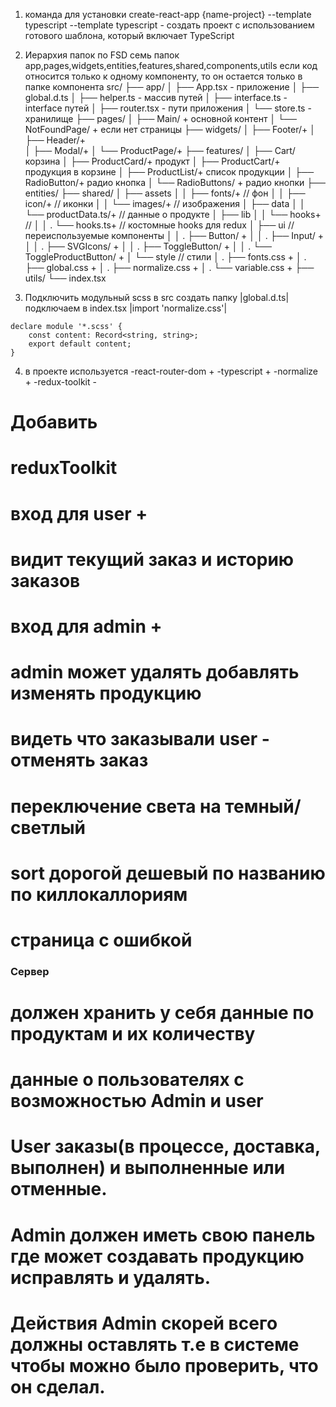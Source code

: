 1. команда для установки create-react-app {name-project} --template typescript
   --template typescript - создать проект с использованием готового шаблона, который включает TypeScript
2. Иерархия папок по FSD
   семь папок app,pages,widgets,entities,features,shared,components,utils
   если код относится только к одному компоненту, то он остается только в папке компонента
   src/
   ├── app/
   │ ├── App.tsx - приложение
   │ ├── global.d.ts
   │ ├── helper.ts - массив путей
   │ ├── interface.ts - interface путей
   │ ├── router.tsx - пути приложения
   │ └── store.ts - хранилище
   ├── pages/
   │ ├── Main/ + основной контент
   │ └── NotFoundPage/ + если нет страницы
   ├── widgets/
   │ ├── Footer/+ 
   │ ├── Header/+  
   │ ├── Modal/+
   │ └── ProductPage/+
   ├── features/
   │ ├── Cart/ корзина
   │ ├── ProductCard/+ продукт
   │ ├── ProductCart/+ продукция в корзине
   │ ├── ProductList/+ список продукции
   │ ├── RadioButton/+ радио кнопка 
   │ └── RadioButtons/ + радио кнопки
   ├── entities/
   ├── shared/
   │ ├── assets
   │ │ ├── fonts/+ // фон
   │ │ ├── icon/+ // иконки
   │ │ └── images/+ // изображения
   │ ├── data
   │ │ └── productData.ts/+ // данные о продукте
   │ ├── lib
   │ │ └── hooks+ //
   │ │ . └── hooks.ts+ // костомные hooks для redux
   │ ├── ui // переиспользуемые компоненты
   │ │ . ├── Button/ + 
   │ │ . ├── Input/ +
   │ │ . ├── SVGIcons/ +
   │ │ . ├── ToggleButton/ +
   │ │ . └── ToggleProductButton/ +
   │ └── style // стили
   │ . ├── fonts.css +
   │ . ├── global.css +
   │ . ├── normalize.css +
   │ . └── variable.css +
   ├── utils/ 
   └── index.tsx

3. Подключить модульный scss
   в src создать папку |global.d.ts|
   подключаем в index.tsx |import 'normalize.css'|

```
declare module '*.scss' {
	const content: Record<string, string>;
	export default content;
}
```

4. в проекте используется
   -react-router-dom +
   -typescript +
   -normalize +
   -redux-toolkit -

# Добавить

# reduxToolkit

# вход для user +

# видит текущий заказ и историю заказов

# вход для admin +

# admin может удалять добавлять изменять продукцию

# видеть что заказывали user - отменять заказ

# переключение света на темный/светлый

# sort дорогой дешевый по названию по киллокаллориям

# страница с ошибкой

### Сервер

# должен хранить у себя данные по продуктам и их количеству

# данные о пользователях с возможностью Admin и user

# User заказы(в процессе, доставка, выполнен) и выполненные или отменные.

# Admin должен иметь свою панель где может создавать продукцию исправлять и удалять.

# Действия Admin скорей всего должны оставлять т.е в системе чтобы можно было проверить, что он сделал.
